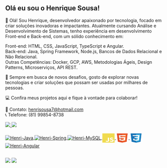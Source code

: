 ## Olá eu sou o Henrique Sousa!
👋 Olá! Sou Henrique, desenvolvedor apaixonado por tecnologia, focado em criar soluções inovadoras e impactantes. Atualmente cursando Análise e Desenvolvimento de Sistemas, tenho experiência em desenvolvimento Front-end e Back-end, com um sólido conhecimento em:

Front-end: HTML, CSS, JavaScript, TypeScript e Angular.  
Back-end: Java, Spring Framework, Node.js, Bancos de Dados Relacional e Não Relacional.  
Outras Competências: Docker, GCP, AWS, Metodologias Ágeis, Design Patterns, Microserviços, API REST.  

🎯 Sempre em busca de novos desafios, gosto de explorar novas tecnologias e criar soluções que possam ser usadas por milhares de pessoas.

💻 Confira meus projetos aqui e fique à vontade para colaborar!

📧 Contato: henrisousa7@hotmail.com  
📞 Telefone: (81) 99854-8738

<div>
  <a href="https://github.com/HenriSousa">
  <img height="180em" src="https://github-readme-stats.vercel.app/api?username=HenriSousa&show_icons=true&theme=light&include_all_commits=true&count_private=true"/>
  <img height="180em" src="https://github-readme-stats.vercel.app/api/top-langs/?username=HenriSousa&layout=compact&langs_count=7&theme=light"/>
</div>  
  
<div style="display: inline_block"><br>
  
  <img align="center" alt="Henri-Java" height="30" width="40" src="https://cdn.jsdelivr.net/gh/devicons/devicon/icons/java/java-original.svg" />
  <img align="center" alt="Henri-Spring" height="30" width="40" src="https://cdn.jsdelivr.net/gh/devicons/devicon/icons/spring/spring-original.svg" />
  <img align="center" alt="Henri-MySQL" height="30" width="40" src="https://cdn.jsdelivr.net/gh/devicons/devicon/icons/mysql/mysql-original-wordmark.svg" />              
  <img align="center" alt="Henri-Js" height="30" width="40" src="https://raw.githubusercontent.com/devicons/devicon/master/icons/javascript/javascript-plain.svg">
  <img align="center" alt="Henri-HTML" height="30" width="40" src="https://raw.githubusercontent.com/devicons/devicon/master/icons/html5/html5-original.svg">
  <img align="center" alt="Henri-CSS" height="30" width="40" src="https://raw.githubusercontent.com/devicons/devicon/master/icons/css3/css3-original.svg">
  <img align="center" alt="Henri-Angular" height="30" width="40" src="https://cdn.jsdelivr.net/gh/devicons/devicon/icons/angularjs/angularjs-original.svg">
</div>

##

<div> 
<a href="https://www.linkedin.com/in/henrisousa/" target="_blank"><img src="https://img.shields.io/badge/-LinkedIn-%230077B5?style=for-the-badge&logo=linkedin&logoColor=white" target="_blank"></a> 
<a href = "mailto:henrisousa7@hotmail.com"><img src="https://img.shields.io/badge/-Gmail-%23333?style=for-the-badge&logo=gmail&logoColor=white" target="_blank"></a>  
</div>
